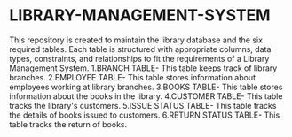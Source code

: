 # LIBRARY-MANAGEMENT-SYSTEM
This repository is created to maintain the library database and the six required tables. Each table is structured with appropriate columns, data types, constraints, and relationships to fit the requirements of a Library Management System.
1.BRANCH TABLE-
This table keeps track of library branches.
2.EMPLOYEE TABLE-
This table stores information about employees working at library branches.
3.BOOKS TABLE-
This table stores information about the books in the library.
4.CUSTOMER TABLE-
This table tracks the library's customers.
5.ISSUE STATUS TABLE-
This table tracks the details of books issued to customers.
6.RETURN STATUS TABLE-
This table tracks the return of books.









